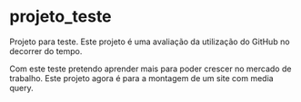 # projeto_teste
Projeto para teste.
Este projeto é uma avaliação da utilização do GitHub no decorrer do tempo.

Com este teste pretendo aprender mais para poder crescer no mercado de trabalho.
Este projeto agora é para a montagem de um site com media query.
